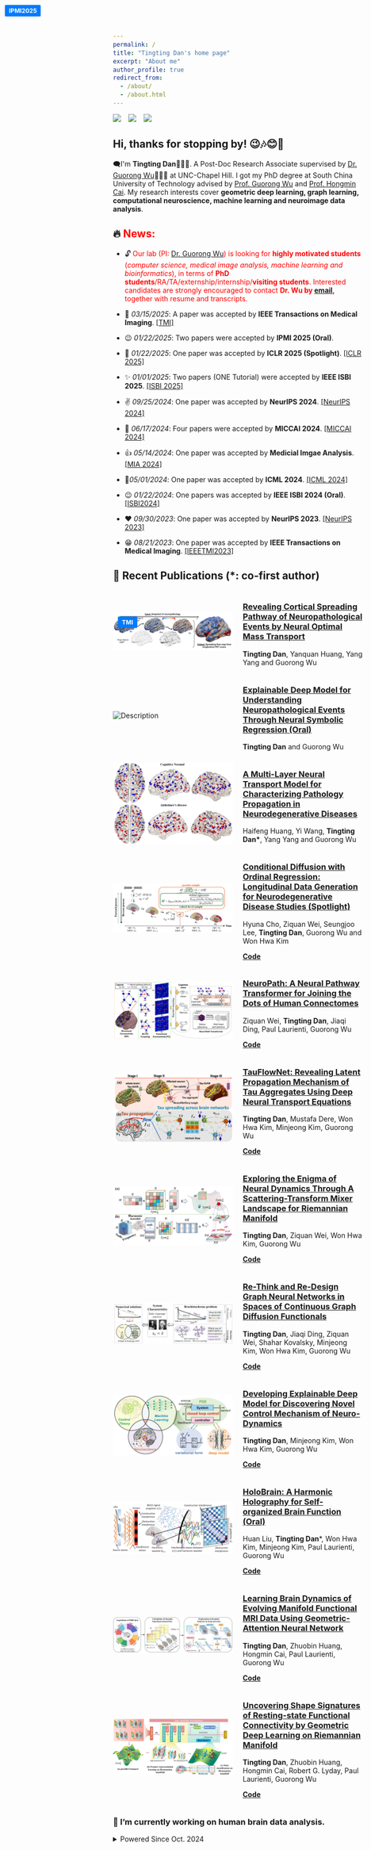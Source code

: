 ```yaml
---
permalink: /
title: "Tingting Dan's home page"
excerpt: "About me"
author_profile: true
redirect_from: 
  - /about/
  - /about.html
---
```


[![](https://img.shields.io/badge/GoogleScholar-T._Dan-lightblue?style=social&logo=googlescholar)](https://scholar.google.com/citations?hl=en&user=FMcmg0gAAAAJ&view_op) &ensp;
[![](https://img.shields.io/badge/arXiv-T._Dan-B31B1B?style=social&logo=arxiv)](https://arxiv.org/search/q-bio?searchtype=author&query=Dan%2C+T) &ensp;
[![](https://img.shields.io/badge/ResearchGate-T.%20Dan-lightgrey?style=social&logo=researchgate)](https://www.researchgate.net/profile/Tingting-Dan) &ensp;

## Hi, thanks for stopping by! 😉🎶😊🎈

🗨️I'm **Tingting Dan**👧👩‍🎓. A Post-Doc Research Associate supervised by [Dr. Guorong Wu](https://www.acmlab.org/team)👨👨‍🎓 at UNC-Chapel Hill. I got my PhD degree at South China University of Technology advised by [Prof. Guorong Wu](https://scholar.google.com/citations?user=XVsMB2kAAAAJ&hl=en) and [Prof. Hongmin Cai](https://scholar.google.com.hk/citations?user=B2BWq_EAAAAJ&hl=zh-CN). My research interests cover **geometric deep learning, graph learning, computational neuroscience, machine learning and neuroimage data analysis**.

## 🔥 <span style="color:red">**News:**</span>
 - 🔓 <span style="color:red"> Our lab (PI: [Dr. Guorong Wu](https://www.acmlab.org/team)) is looking for **highly motivated students** (*computer science, medical image analysis, machine learning and bioinformatics*), in terms of **PhD students**/RA/TA/externship/internship/**visiting students**. Interested candidates are strongly encouraged to contact **Dr. Wu by [email](grwu@med.unc.edu),** together with resume and transcripts.</span>
 
 - 🫡 _03/15/2025_: A paper was accepted by **IEEE Transactions on Medical Imaging**. [[TMI]](https://ieeexplore.ieee.org/abstract/document/10955188)
  - 😉 _01/22/2025_: Two papers were accepted by **IPMI 2025 (Oral)**.
 - 🌟 _01/22/2025_: One paper was accepted by **ICLR 2025 (Spotlight)**. [[ICLR 2025]](https://github.com/Hannah37/ConDOR-ICLR25/tree/main)
 - ✨ _01/01/2025_: Two papers (ONE Tutorial) were accepted by **IEEE ISBI 2025**. [[ISBI 2025]](https://ieeexplore.ieee.org/abstract/document/10981127)
 - ✌️ _09/25/2024_: One paper was accepted by **NeurIPS 2024**. [[NeurIPS 2024]](https://www.researchgate.net/publication/384365261_NeuroPath_A_Neural_Pathway_Transformer_for_Joining_the_Dots_of_Human_Connectomes)
 - 🎉 _06/17/2024_: Four papers were accepted by **MICCAI 2024**. [[MICCAI 2024]](https://www.sciencedirect.com/science/article/abs/pii/S136184152400135X)
 - 👍 _05/14/2024_: One paper was accepted by **Medicial Imgae Analysis**. [[MIA 2024]](https://www.sciencedirect.com/science/article/abs/pii/S136184152400135X)
 - 🤞_05/01/2024_: One paper was accepted by **ICML 2024**. [[ICML 2024]](https://scholar.google.com/citations?view_op=view_citation&hl=en&user=FMcmg0gAAAAJ&sortby=pubdate&citft=1&citft=2&citft=3&email_for_op=dandycn721%40gmail.com&citation_for_view=FMcmg0gAAAAJ:k_IJM867U9cC)
 - 😉 _01/22/2024_: One papers was accepted by **IEEE ISBI 2024 (Oral)**. [[ISBI2024]](http://2023.biomedicalimaging.org/en/)
 - ❤️ _09/30/2023_: One paper was accepted by **NeurIPS 2023**. [[NeurIPS 2023]](https://www.researchgate.net/publication/372074848_Re-Think_and_Re-Design_Graph_Neural_Networks_in_Spaces_of_Continuous_Graph_Diffusion_Functionals)
- 😁 _08/21/2023_: One paper was accepted by **IEEE Transactions on Medical Imaging**. [[IEEETMI2023]](https://ieeexplore.ieee.org/abstract/document/10233889)


## 📝 Recent Publications (*: co-first author) 

<div style="display: flex; align-items: center;">
  <div style="flex: 1; position: relative;">
    <img src="images/tmi2025.png" alt="Description" style="width: 100%;">
    <div style="
      position: absolute;
      top: 10px;
      left: 10px;
      background-color: #007BFF;
      color: white;
      padding: 4px 8px;
      font-weight: bold;
      font-size: 12px;
      border-radius: 2px;
      box-shadow: 0 1px 4px rgba(0,0,0,0.2);
    ">
      TMI
    </div>
  </div>
  <div style="flex: 1; margin-left: 20px;">
    <h3><a href="https://openreview.net/pdf?id=9UGfOJBuL8">Revealing Cortical Spreading Pathway of Neuropathological Events by Neural Optimal Mass Transport</a></h3>
    <p><strong>Tingting Dan</strong>, Yanquan Huang, Yang Yang and Guorong Wu</p>
  </div>
</div>


<div style="display: flex; align-items: center;">
  <div style="flex: 1;">
    <img src="images/IPMI1.png" alt="Description" style="width: 100%;">
        <div style="
      position: absolute;
      top: 10px;
      left: 10px;
      background-color: #007BFF;
      color: white;
      padding: 4px 8px;
      font-weight: bold;
      font-size: 12px;
      border-radius: 2px;
      box-shadow: 0 1px 4px rgba(0,0,0,0.2);
    ">
      IPMI2025
    </div>
  </div>
  <div style="flex: 1; margin-left: 20px;">
    <h3><a href="https://openreview.net/pdf?id=9UGfOJBuL8">Explainable Deep Model for Understanding Neuropathological Events Through Neural Symbolic Regression (Oral)</a></h3>
    <p> <strong>Tingting Dan</strong> and Guorong Wu </p>
  </div>
</div>

<div style="display: flex; align-items: center;">
  <div style="flex: 1;">
    <img src="images/ipmi124.png" alt="Description" style="width: 100%;">
  </div>
  <div style="flex: 1; margin-left: 20px;">
    <h3><a href="https://openreview.net/pdf?id=9UGfOJBuL8">A Multi-Layer Neural Transport Model for Characterizing Pathology Propagation in Neurodegenerative Diseases</a></h3>
    <p> Haifeng Huang, Yi Wang, <strong>Tingting Dan*</strong>, Yang Yang and Guorong Wu</p>
  </div>
</div>

<div style="display: flex; align-items: center;">
  <div style="flex: 1;">
    <img src="images/ICLR.png" alt="Description" style="width: 100%;">
  </div>
  <div style="flex: 1; margin-left: 20px;">
    <h3><a href="https://openreview.net/pdf?id=9UGfOJBuL8">Conditional Diffusion with Ordinal Regression: Longitudinal Data Generation for Neurodegenerative Disease Studies <strong>(Spotlight)</strong> </a></h3>
    <p> Hyuna Cho, Ziquan Wei, Seungjoo Lee, <strong>Tingting Dan</strong>, Guorong Wu and Won Hwa Kim</p>
    <p><a href="https://github.com/Hannah37/ConDOR-ICLR25/tree/main"><strong>Code</strong></a></p>
  </div>
</div>

<div style="display: flex; align-items: center;">
  <div style="flex: 1;">
    <img src="images/Neuropath.png" alt="Description" style="width: 100%;">
  </div>
  <div style="flex: 1; margin-left: 20px;">
    <h3><a href="https://www.researchgate.net/publication/384365261_NeuroPath_A_Neural_Pathway_Transformer_for_Joining_the_Dots_of_Human_Connectomes">NeuroPath: A Neural Pathway Transformer for Joining the Dots of Human Connectomes</a></h3>
    <p>Ziquan Wei, <strong>Tingting Dan</strong>, Jiaqi Ding, Paul Laurienti, Guorong Wu</p>
    <p><a href="https://anonymous.4open.science/r/neuro_detour-47E1/"><strong>Code</strong></a></p>
  </div>
</div>


<div style="display: flex; align-items: center;">
  <div style="flex: 1;">
    <img src="images/tau.png" alt="Description" style="width: 100%;">
  </div>
  <div style="flex: 1; margin-left: 20px;">
    <h3><a href="https://www.sciencedirect.com/science/article/abs/pii/S136184152400135X">TauFlowNet: Revealing Latent Propagation Mechanism of Tau Aggregates Using Deep Neural Transport Equations</a></h3>
    <p><strong>Tingting Dan</strong>, Mustafa Dere, Won Hwa Kim, Minjeong Kim, Guorong Wu</p>
    <p><a href="https://anonymous.4open.science/r/neuro_detour-47E1/"><strong>Code</strong></a></p>

  </div>
</div>

<div style="display: flex; align-items: center;">
  <div style="flex: 1;">
    <img src="images/ICML2024.png" alt="Description" style="width: 100%;">
  </div>
  <div style="flex: 1; margin-left: 20px;">
    <h3><a href="https://www.researchgate.net/publication/380906541_Exploring_the_Enigma_of_Neural_Dynamics_Through_A_Scattering-Transform_Mixer_Landscape_for_Riemannian_Manifold">Exploring the Enigma of Neural Dynamics Through A Scattering-Transform Mixer Landscape for Riemannian Manifold</a></h3>
    <p><strong>Tingting Dan</strong>, Ziquan Wei, Won Hwa Kim, Guorong Wu</p>
    <p><a href="https://github.com/Dandy5721/ICML2024"><strong>Code</strong></a></p>

  </div>
</div>

<div style="display: flex; align-items: center;">
  <div style="flex: 1;">
    <img src="images/nips.png" alt="Description" style="width: 100%;">
  </div>
  <div style="flex: 1; margin-left: 20px;">
    <h3><a href="https://proceedings.neurips.cc/paper_files/paper/2023/hash/b9fd027eb16434174b8bb3d3b18110af-Abstract-Conference.html">Re-Think and Re-Design Graph Neural Networks in Spaces of Continuous Graph Diffusion Functionals</a></h3>
    <p><strong>Tingting Dan</strong>, Jiaqi Ding, Ziquan Wei, Shahar Kovalsky, Minjeong Kim, Won Hwa Kim, Guorong Wu</p>
    <p><a href="https://github.com/Dandy5721/GNN-PDE-COV"><strong>Code</strong></a></p>

  </div>
</div>

<div style="display: flex; align-items: center;">
  <div style="flex: 1;">
    <img src="images/tmi.png" alt="Description" style="width: 100%;">
  </div>
  <div style="flex: 1; margin-left: 20px;">
    <h3><a href="https://www.researchgate.net/publication/373488429_Developing_Explainable_Deep_Model_for_Discovering_Novel_Control_Mechanism_of_Neuro-Dynamics">Developing Explainable Deep Model for Discovering Novel Control Mechanism of Neuro-Dynamics</a></h3>
    <p><strong>Tingting Dan</strong>, Minjeong Kim, Won Hwa Kim, Guorong Wu</p>
    <p><a href="https://anonymous.4open.science/r/neuro_detour-47E1/"><strong>Code</strong></a></p>

  </div>
</div>

<div style="display: flex; align-items: center;">
  <div style="flex: 1;">
    <img src="images/ipmi.png" alt="Description" style="width: 100%;">
  </div>
  <div style="flex: 1; margin-left: 20px;">
    <h3><a href="https://www.researchgate.net/publication/371407063_HoloBrain_A_Harmonic_Holography_for_Self-organized_Brain_Function">HoloBrain: A Harmonic Holography for Self-organized Brain Function <strong>(Oral)</strong></a></h3>
    <p>Huan Liu, <strong>Tingting Dan</strong>*, Won Hwa Kim, Minjeong Kim, Paul Laurienti, Guorong Wu</p>
    <p><a href="https://anonymous.4open.science/r/neuro_detour-47E1/"><strong>Code</strong></a></p>

  </div>
</div>

<div style="display: flex; align-items: center;">
  <div style="flex: 1;">
    <img src="images/tmi2.png" alt="Description" style="width: 100%;">
  </div>
  <div style="flex: 1; margin-left: 20px;">
    <h3><a href="https://ieeexplore.ieee.org/stamp/stamp.jsp?tp=&arnumber=9761822">Learning Brain Dynamics of Evolving Manifold Functional MRI Data Using Geometric-Attention Neural Network</a></h3>
    <p><strong>Tingting Dan</strong>, Zhuobin Huang, Hongmin Cai, Paul Laurienti, Guorong Wu </p>
    <p><a href="https://github.com/Dandy5721/Geometric-attention-neural-network"><strong>Code</strong></a></p>

  </div>
</div>

<div style="display: flex; align-items: center;">
  <div style="flex: 1;">
    <img src="images/hbm.png" alt="Description" style="width: 100%;">
  </div>
  <div style="flex: 1; margin-left: 20px;">
    <h3><a href="https://onlinelibrary.wiley.com/doi/full/10.1002/hbm.25897">Uncovering Shape Signatures of Resting-state Functional Connectivity by Geometric Deep Learning on Riemannian Manifold</a></h3>
    <p><strong>Tingting Dan</strong>, Zhuobin Huang, Hongmin Cai, Robert G. Lyday, Paul Laurienti, Guorong Wu</p>
    <p><a href="https://github.com/Dandy5721/GeoNet4Net"><strong>Code</strong></a></p>

  </div>
</div>

### 🔭 I’m currently working on human brain data analysis.

<details>
<summary>Powered Since Oct. 2024</summary>
<a href="https://hits.seeyoufarm.com"><img src="https://hits.seeyoufarm.com/api/count/incr/badge.svg?url=https%3A%2F%2Fziquanw.com&count_bg=%2379C83D&title_bg=%23555555&icon=&icon_color=%23E7E7E7&title=%F0%9F%8F%A0Visits++&edge_flat=false"/></a>
</details>
